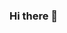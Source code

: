 ### Hi there 👋

<!--
Hello, welcome.  Can I help you?

About me:

👋 Hi, I’m @elsonsosnierz
👀 i'm interested in developer vacancy
🌱 I’m currently learning python
📫 How to reach me, dev.elsonms@gmail.com
-->
